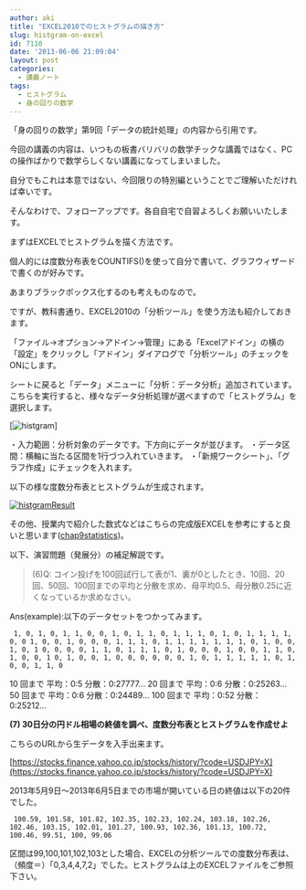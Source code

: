 ```yaml
---
author: aki
title: "EXCEL2010でのヒストグラムの描き方"
slug: histgram-on-excel
id: 7110
date: '2013-06-06 21:09:04'
layout: post
categories:
  - 講義ノート
tags:
  - ヒストグラム
  - 身の回りの数学
---
```


「身の回りの数学」第9回「データの統計処理」の内容から引用です。

今回の講義の内容は、いつもの板書バリバリの数学チックな講義ではなく、PCの操作ばかりで数学らしくない講義になってしまいました。

自分でもこれは本意ではない、今回限りの特別編ということでご理解いただければ幸いです。

そんなわけで、フォローアップです。各自自宅で自習よろしくお願いいたします。

まずはEXCELでヒストグラムを描く方法です。

個人的には度数分布表をCOUNTIFS()を使って自分で書いて、グラフウィザードで書くのが好みです。

あまりブラックボックス化するのも考えものなので。

ですが、教科書通り、EXCEL2010の「分析ツール」を使う方法も紹介しておきます。

「ファイル→オプション→アドイン→管理」にある「Excelアドイン」の横の「設定」をクリックし「アドイン」ダイアログで「分析ツール」のチェックをONにします。

シートに戻ると「データ」メニューに「分析：データ分析」追加されています。 こちらを実行すると、様々なデータ分析処理が選べますので「ヒストグラム」を選択します。

[![histgram](https://aki.shirai.as/wp-content/uploads/2013/06/histgram-300x168.png)]

・入力範囲：分析対象のデータです。下方向にデータが並びます。
・データ区間：横軸に当たる区間を1行づつ入れていきます。
・「新規ワークシート」、「グラフ作成」にチェックを入れます。

以下の様な度数分布表とヒストグラムが生成されます。

[![histgramResult](https://aki.shirai.as/wp-content/uploads/2013/06/histgramResult-300x148.png)](http://aki.shirai.as/2013/06/histgram-on-excel/histgramresult/)

その他、授業内で紹介した数式などはこちらの完成版EXCELを参考にすると良いと思います([chap9statistics](https://aki.shirai.as/2013/06/histgram-on-excel/chap9statistics-2/))。

以下、演習問題（発展分）の補足解説です。

> (6)Q: コイン投げを100回試行して表が1、裏が0としたとき、10回、20回、50回、100回までの平均と分散を求め、母平均0.5、母分散0.25に近くなっているか求めなさい。

Ans(example):以下のデータセットをつかってみます。
```
 1, 0, 1, 0, 1, 1, 0, 0, 1, 0, 1, 1, 0, 1, 1, 1, 0, 1, 0, 1, 1, 1, 1, 0, 0 1, 0, 0, 1, 0, 0, 0, 1, 1, 1, 0, 1, 1, 1, 1, 1, 1, 1, 0, 1, 0, 0, 1, 0, 1 0, 0, 0, 0, 1, 1, 0, 1, 1, 1, 0, 1, 0, 0, 0, 1, 0, 0, 1, 1, 0, 1, 0, 0, 1 0, 1, 0, 0, 1, 0, 0, 0, 0, 0, 0, 1, 0, 1, 1, 1, 1, 1, 0, 1, 0, 0, 1, 1, 0 
```

 10 回まで 平均：0:5 分散：0:27777...
 20 回まで 平均：0:6 分散：0:25263...
 50 回まで 平均：0:6 分散：0:24489...
 100 回まで 平均：0:52 分散：0:25212...
 
 **(7) 30日分の円ドル相場の終値を調べ、度数分布表とヒストグラムを作成せよ**
 
 こちらのURLから生データを入手出来ます。
 
 [https://stocks.finance.yahoo.co.jp/stocks/history/?code=USDJPY=X](https://stocks.finance.yahoo.co.jp/stocks/history/?code=USDJPY=X)
 
 2013年5月9日～2013年6月5日までの市場が開いている日の終値は以下の20件でした。
``` 
 100.59, 101.58, 101.82, 102.35, 102.23, 102.24, 103.18, 102.26, 102.46, 103.15, 102.01, 101.27, 100.93, 102.36, 101.13, 100.72, 100.46, 99.51, 100, 99.06
 ```
 
 区間は99,100,101,102,103とした場合、EXCELの分析ツールでの度数分布表は、
（頻度＝）「0,3,4,4,7,2」でした。ヒストグラムは上のEXCELファイルをご参照下さい。

